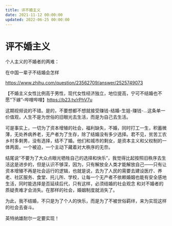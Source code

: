 ```yaml
---
title: 评不婚主义
date: 2021-11-12 00:00:00
updated: 2022-06-25 00:00:00
---
```


# 评不婚主义

个人主义的不婚者的两难：

在中国一辈子不结婚会怎样

https://www.zhihu.com/question/23562709/answer/2525749073

【不婚主义女性比例高于男性，现代女性经济独立，地位提高，宁可不结婚也不愿“下嫁”-哔哩哔哩】https://b23.tv/rPhV7u

这期视频说的不错。是的，不要想都不想就接受赚钱-结婚-生娃-赚钱-...这条单一价值观，人生不是为世俗的旧眼光去生活，而是为自己去生活。

可是事实上，一切为了资本增殖的社会，福利缺失，不婚，同时打工一生，积蓄微薄，无处养病养老，无产者为了生存，除了结婚没有多少选择。君不见，贫苦工农乡村多剩男，没有选择，结不了婚。他们和城市的剩女，是资本主义和父权制的一体两面，一个被迫，一个主动下藏着对大秩序的无奈。

结尾说“不要为了大众点眼光牺牲自己的选择和快乐”，我觉得比起按照旧秩序去生活这是进步的，但是认识不够深，因为，只有解放全人类才能解放自己——只有让资本增殖不再是社会运行的逻辑，也就是说，去为了人民的需要去建设医疗、养老、社区服务、食堂、托儿所、学校，让每一个无产者不依赖婚姻也能有安全感地生活，同时能选择是否延续后代，只有这样，必须结婚的社会观念 和对不婚者的质疑责难才会消失。在那样的社会，婚姻制度就消失了。

为此，我不结婚，不只是为了个人的快乐，而是为了不被世俗羁绊，来为实现这样的社会去奋斗。

英特纳雄耐尔一定要实现！

